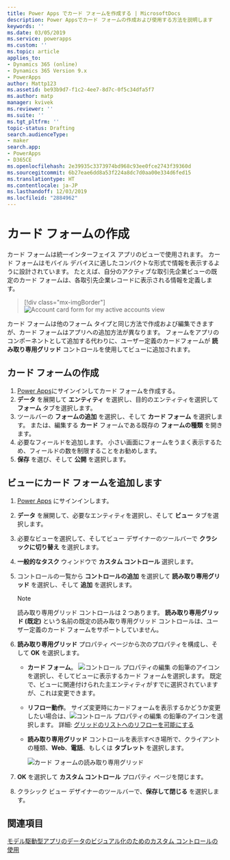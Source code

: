 ```yaml
---
title: Power Apps でカード フォームを作成する | MicrosoftDocs
description: Power Appsでカード フォームの作成および使用する方法を説明します
keywords: ''
ms.date: 03/05/2019
ms.service: powerapps
ms.custom: ''
ms.topic: article
applies_to:
- Dynamics 365 (online)
- Dynamics 365 Version 9.x
- PowerApps
author: Mattp123
ms.assetid: be93b9d7-f1c2-4ee7-8d7c-0f5c34dfa5f7
ms.author: matp
manager: kvivek
ms.reviewer: ''
ms.suite: ''
ms.tgt_pltfrm: ''
topic-status: Drafting
search.audienceType:
- maker
search.app:
- PowerApps
- D365CE
ms.openlocfilehash: 2e39935c3373974bd968c93ee0fce2743f39360d
ms.sourcegitcommit: 6b27eae6dd8a53f224a8dc7d0aa00e334d6fed15
ms.translationtype: HT
ms.contentlocale: ja-JP
ms.lasthandoff: 12/03/2019
ms.locfileid: "2884962"
---
```

# <a name="create-a-card-form"></a>カード フォームの作成
カード フォームは統一インターフェイス アプリのビューで使用されます。 カード フォームはモバイル デバイスに適したコンパクトな形式で情報を表示するように設計されています。 たとえば、自分のアクティブな取引先企業ビューの既定のカード フォームは、各取引先企業レコードに表示される情報を定義します。 

> [!div class="mx-imgBorder"] 
> ![](media/account-cardform-for-myactiveaccounts-view.png "Account card form for my active accounts view")

カード フォームは他のフォーム タイプと同じ方法で作成および編集できますが、カード フォームはアプリへの追加方法が異なります。 フォームをアプリのコンポーネントとして追加する代わりに、ユーザー定義のカードフォームが **読み取り専用グリッド** コントロールを使用してビューに追加されます。 

## <a name="create-a-card-form"></a>カード フォームの作成
1. [Power Apps](https://make.powerapps.com/?utm_source=padocs&utm_medium=linkinadoc&utm_campaign=referralsfromdoc)にサインインしてカード フォームを作成する。 
2. **データ** を展開して **エンティティ** を選択し、目的のエンティティを選択して **フォーム** タブを選択します。
3. ツールバーの **フォームの追加** を選択し、そして **カード フォーム** を選択します。 または、編集する **カード** フォームである既存の **フォームの種類** を開きます。
4. 必要なフィールドを追加します。 小さい画面にフォームをうまく表示するため、フィールドの数を制限することをお勧めします。 
5. **保存** を選び、そして **公開** を選択します。 

## <a name="add-a-card-form-to-a-view"></a>ビューにカード フォームを追加します 
1. [Power Apps](https://make.powerapps.com/?utm_source=padocs&utm_medium=linkinadoc&utm_campaign=referralsfromdoc) にサインインします。
2. **データ** を展開して、必要なエンティティを選択し、そして **ビュー** タブを選択します。
3. 必要なビューを選択して、そしてビュー デザイナーのツールバーで **クラシックに切り替え** を選択します。
4. **一般的なタスク** ウィンドウで **カスタム コントロール** 選択します。
5. コントロールの一覧から **コントロールの追加** を選択して **読み取り専用グリッド** を選択し、そして **追加** を選択します。

   > [!NOTE]
   > 読み取り専用グリッド コントロールは 2 つあります。 **読み取り専用グリッド (既定)** という名前の既定の読み取り専用グリッド コントロールは、ユーザー定義のカード フォームをサポートしていません。 

6. **読み取り専用グリッド** プロパティ ページから次のプロパティを構成し、そして **OK** を選択します。 
   - **カード フォーム**。 ![コントロール プロパティの編集](media/ccf-pencil-icon.png) の鉛筆のアイコンを選択し、そしてビューに表示するカード フォームを選択します。 既定で、ビューに関連付けられた主エンティティがすでに選択されていますが、これは変更できます。 
   - **リフロー動作**。 サイズ変更時にカードフォームを表示するかどうか変更したい場合は、![コントロール プロパティの編集](media/ccf-pencil-icon.png) の鉛筆のアイコンを選択します。 詳細: [グリッドのリストへのリフローを可能にする](specify-properties-for-unified-interface-apps.md#allow-grid-to-reflow-into-list)  
   - **読み取り専用グリッド** コントロールを表示すべき場所で、クライアントの種類、**Web**、**電話**、もしくは **タブレット** を選択します。

     ![カード フォームの読み取り専用グリッド](media/read-only-grid-for-cardform.png)

7. **OK** を選択して **カスタム コントロール** プロパティ ページを閉じます。 
8. クラシック ビュー デザイナーのツールバーで、**保存して閉じる** を選択します。 

## <a name="see-also"></a>関連項目
[モデル駆動型アプリのデータのビジュアル化のためのカスタム コントロールの使用](use-custom-controls-data-visualizations.md)



